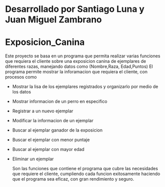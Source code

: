 # Desarrollado por Santiago Luna y Juan Miguel Zambrano

# Exposicion_Canina
Este proyecto se basa en un programa que permita realizar varias funciones que requiera el cliente sobre una exposicion canina de ejemplares de diferentes razas, manejando datos como (Nombre,Raza, Edad,Puntos)
El programa permite mostrar la inforamacion que requiera el cliente, con procesos como
- Mostrar la lisa de los ejemplares registrados y organizarlo por medio de los datos
- Mostrar informacion de un perro en especifico
- Registrar  a un nuevo ejemplar
- Modificar la informacion de un ejemplar
- Buscar al ejemplar ganador de la exposicion
- Buscar el ejemplar  con menor puntaje
- Buscar al ejemplar con mayor edad
- Eliminar un ejemplar

  Son las funciones que contiene el programa que cubre las necesidades que requiere el cliente, cumpliendo cada funcion exitosamente haciendo que el programa sea eficaz, con gran rendimiento y seguro.
